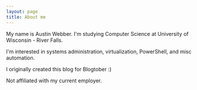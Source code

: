 ```yaml
---
layout: page
title: About me
---
```


My name is Austin Webber. I'm studying Computer Science at University of Wisconsin - River Falls.

I'm interested in systems administration, virtualization, PowerShell, and misc automation.

I originally created this blog for Blogtober :)

Not affiliated with my current employer.


